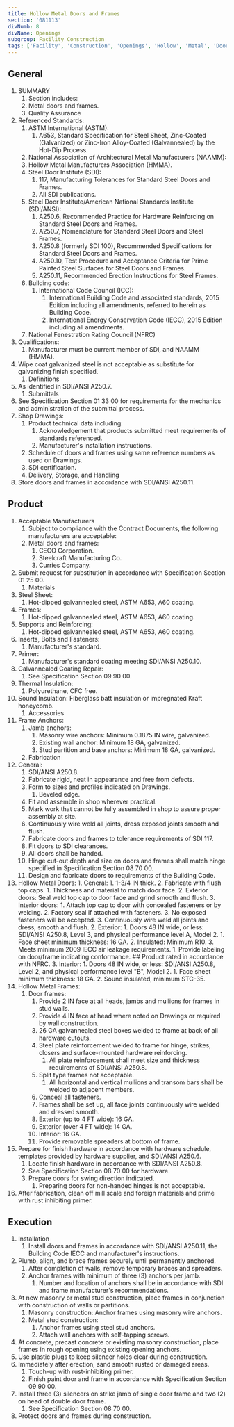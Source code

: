 ```yaml
---
title: Hollow Metal Doors and Frames
section: '081113'
divNumb: 8
divName: Openings
subgroup: Facility Construction
tags: ['Facility', 'Construction', 'Openings', 'Hollow', 'Metal', 'Doors', 'Frames']
---
```


## General

1. SUMMARY
   1. Section includes:
	1. Metal doors and frames.
	2. Quality Assurance
2. Referenced Standards:
	1. ASTM International (ASTM):
		1. A653, Standard Specification for Steel Sheet, Zinc-Coated (Galvanized) or Zinc-Iron Alloy-Coated (Galvannealed) by the Hot-Dip Process.
	2. National Association of Architectural Metal Manufacturers (NAAMM):
	3. Hollow Metal Manufacturers Association (HMMA).
	4. Steel Door Institute (SDI):
		1. 117, Manufacturing Tolerances for Standard Steel Doors and Frames.
		2. All SDI publications.
	5. Steel Door Institute/American National Standards Institute (SDI/ANSI):
		1. A250.6, Recommended Practice for Hardware Reinforcing on Standard Steel Doors and Frames.
		2. A250.7, Nomenclature for Standard Steel Doors and Steel Frames.
		3. A250.8 (formerly SDI 100), Recommended Specifications for Standard Steel Doors and Frames.
		4. A250.10, Test Procedure and Acceptance Criteria for Prime Painted Steel Surfaces for Steel Doors and Frames.
		5. A250.11, Recommended Erection Instructions for Steel Frames.
	6. Building code:
		1. International Code Council (ICC):
			1. International Building Code and associated standards, 2015 Edition including all amendments, referred to herein as Building Code.
			2. International Energy Conservation Code (IECC), 2015 Edition including all amendments.
	7. National Fenestration Rating Council (NFRC)
3. Qualifications:
      1. Manufacturer must be current member of SDI, and NAAMM (HMMA).
4. Wipe coat galvanized steel is not acceptable as substitute for galvanizing finish specified.
	1. Definitions
5. As identified in SDI/ANSI A250.7.
	1. Submittals
6. See Specification Section 01 33 00 for requirements for the mechanics and administration of the submittal process.
7. Shop Drawings:
	1. Product technical data including:
		1. Acknowledgement that products submitted meet requirements of standards referenced.
		2. Manufacturer's installation instructions.
	2. Schedule of doors and frames using same reference numbers as used on Drawings.
	3. SDI certification.
	4. Delivery, Storage, and Handling
8. Store doors and frames in accordance with SDI/ANSI A250.11.
## Product
1. Acceptable Manufacturers
   1. Subject to compliance with the Contract Documents, the following manufacturers are acceptable:
	1. Metal doors and frames:
		1. CECO Corporation.
		2. Steelcraft Manufacturing Co.
		3. Curries Company.
2. Submit request for substitution in accordance with Specification Section 01 25 00.
	1. Materials
3. Steel Sheet:
      1. Hot-dipped galvannealed steel, ASTM A653, A60 coating.
4. Frames:
      1. Hot-dipped galvannealed steel, ASTM A653, A60 coating.
5. Supports and Reinforcing:
      1. Hot-dipped galvannealed steel, ASTM A653, A60 coating.
6. Inserts, Bolts and Fasteners:
      1. Manufacturer's standard.
7. Primer:
      1. Manufacturer's standard coating meeting SDI/ANSI A250.10.
8. Galvannealed Coating Repair:
      1. See Specification Section 09 90 00.
9. Thermal Insulation:
      1. Polyurethane, CFC free.
10. Sound Insulation: Fiberglass batt insulation or impregnated Kraft honeycomb.
	1. Accessories
11. Frame Anchors:
	1. Jamb anchors:
		1. Masonry wire anchors: Minimum 0.1875 IN wire, galvanized.
		2. Existing wall anchor: Minimum 18 GA, galvanized.
		3. Stud partition and base anchors: Minimum 18 GA, galvanized.
	2. Fabrication
12. General:
	1. SDI/ANSI A250.8.
	2. Fabricate rigid, neat in appearance and free from defects.
	3. Form to sizes and profiles indicated on Drawings.
		1. Beveled edge.
	4. Fit and assemble in shop wherever practical.
	5. Mark work that cannot be fully assembled in shop to assure proper assembly at site.
	6. Continuously wire weld all joints, dress exposed joints smooth and flush.
	7. Fabricate doors and frames to tolerance requirements of SDI 117.
	8. Fit doors to SDI clearances.
	9. All doors shall be handed.
	10. Hinge cut-out depth and size on doors and frames shall match hinge specified in Specification Section 08 70 00.
	11. Design and fabricate doors to requirements of the Building Code.
13. Hollow Metal Doors:
		1. General:
		1. 1-3/4 IN thick.
		2. Fabricate with flush top caps.
			1. Thickness and material to match door face.
			2. Exterior doors: Seal weld top cap to door face and grind smooth and flush.
			3. Interior doors:
			1. Attach top cap to door with concealed fasteners or by welding.
			2. Factory seal if attached with fasteners.
			3. No exposed fasteners will be accepted.
		3. Continuously wire weld all joints and dress, smooth and flush.
	2. Exterior:
		1. Doors 48 IN wide, or less: SDI/ANSI A250.8, Level 3, and physical performance level A, Model 2.
			1. Face sheet minimum thickness: 16 GA.
			2. Insulated: Minimum R10.
			3. Meets minimum 2009 IECC air leakage requirements.
			1. Provide labeling on door/frame indicating conformance.
			## Product rated in accordance with NFRC.
	3. Interior:
		1. Doors 48 IN wide, or less: SDI/ANSI A250.8, Level 2, and physical performance level "B", Model 2.
			1. Face sheet minimum thickness: 18 GA.
		2. Sound insulated, minimum STC-35.
14. Hollow Metal Frames:
	1. Door frames:
		1. Provide 2 IN face at all heads, jambs and mullions for frames in stud walls.
		2. Provide 4 IN face at head where noted on Drawings or required by wall construction.
		3. 26 GA galvannealed steel boxes welded to frame at back of all hardware cutouts.
		4. Steel plate reinforcement welded to frame for hinge, strikes, closers and surface-mounted hardware reinforcing.
			1. All plate reinforcement shall meet size and thickness requirements of SDI/ANSI A250.8.
		5. Split type frames not acceptable.
			1. All horizontal and vertical mullions and transom bars shall be welded to adjacent members.
		6. Conceal all fasteners.
		7. Frames shall be set up, all face joints continuously wire welded and dressed smooth.
		8. Exterior (up to 4 FT wide): 16 GA.
		9. Exterior (over 4 FT wide): 14 GA.
		10. Interior: 16 GA.
		11. Provide removable spreaders at bottom of frame.
15. Prepare for finish hardware in accordance with hardware schedule, templates provided by hardware supplier, and SDI/ANSI A250.6.
	1. Locate finish hardware in accordance with SDI/ANSI A250.8.
	2. See Specification Section 08 70 00 for hardware.
	3. Prepare doors for swing direction indicated.
		1. Preparing doors for non-handed hinges is not acceptable.
16. After fabrication, clean off mill scale and foreign materials and prime with rust inhibiting primer.


## Execution

1. Installation
   1. Install doors and frames in accordance with SDI/ANSI A250.11, the Building Code IECC and manufacturer's instructions.
2. Plumb, align, and brace frames securely until permanently anchored.
	1. After completion of walls, remove temporary braces and spreaders.
	2. Anchor frames with minimum of three (3) anchors per jamb.
		1. Number and location of anchors shall be in accordance with SDI and frame manufacturer's recommendations.
3. At new masonry or metal stud construction, place frames in conjunction with construction of walls or partitions.
	1. Masonry construction: Anchor frames using masonry wire anchors.
	2. Metal stud construction:
		1. Anchor frames using steel stud anchors.
		2. Attach wall anchors with self-tapping screws.
4. At concrete, precast concrete or existing masonry construction, place frames in rough opening using existing opening anchors.
5. Use plastic plugs to keep silencer holes clear during construction.
6. Immediately after erection, sand smooth rusted or damaged areas.
	1. Touch-up with rust-inhibiting primer.
	2. Finish paint door and frame in accordance with Specification Section 09 90 00.
7. Install three (3) silencers on strike jamb of single door frame and two (2) on head of double door frame.
	1. See Specification Section 08 70 00.
8. Protect doors and frames during construction.

